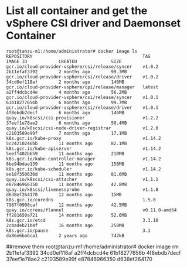# List all container and get the vSphere CSI driver and Daemonset Container


    root@tanzu-m1:/home/administrator# docker image ls
    REPOSITORY                                          TAG                 IMAGE ID            CREATED             SIZE
    gcr.io/cloud-provider-vsphere/csi/release/syncer    v1.0.2              2b11efaf3392        2 months ago        99.3MB
    gcr.io/cloud-provider-vsphere/csi/release/driver    v1.0.2              34cd0ef118af        2 months ago        146MB
    gcr.io/cloud-provider-vsphere/cpi/release/manager   latest              a2ff4dcbcd4e        4 months ago        56.2MB
    gcr.io/cloud-provider-vsphere/csi/release/syncer    v1.0.1              61b18277656b        6 months ago        99.7MB
    gcr.io/cloud-provider-vsphere/csi/release/driver    v1.0.1              4f8ebdb7decf        6 months ago        146MB
    quay.io/k8scsi/csi-provisioner                      v1.2.2              37eef1e78ae2        6 months ago        50.4MB
    quay.io/k8scsi/csi-node-driver-registrar            v1.2.0              c2103589e99f        7 months ago        17.1MB
    k8s.gcr.io/kube-proxy                               v1.14.2             5c24210246bb        11 months ago       82.1MB
    k8s.gcr.io/kube-apiserver                           v1.14.2             5eeff402b659        11 months ago       210MB
    k8s.gcr.io/kube-controller-manager                  v1.14.2             8be94bdae139        11 months ago       158MB 
    k8s.gcr.io/kube-scheduler                           v1.14.2             ee18f350636d        11 months ago       81.6MB
    quay.io/k8scsi/csi-attacher                         v1.1.1              e87846966350        11 months ago       42.8MB
    quay.io/k8scsi/livenessprobe                        v1.1.0              d638ef264170        12 months ago       15MB
    k8s.gcr.io/coredns                                  1.5.0               7987f0908caf        12 months ago       42.5MB
    quay.io/coreos/flannel                              v0.11.0-amd64       ff281650a721        14 months ago       52.6MB
    k8s.gcr.io/etcd                                     3.3.10              2c4adeb21b4f        16 months ago       258MB
    k8s.gcr.io/pause                                    3.1                 da86e6ba6ca1        2 years ago         742kB
##remove them
    root@tanzu-m1:/home/administrator# docker image rm 2b11efaf3392 34cd0ef118af a2ff4dcbcd4e 61b18277656b 4f8ebdb7decf 37eef1e78ae2 c2103589e99f e87846966350 d638ef264170
